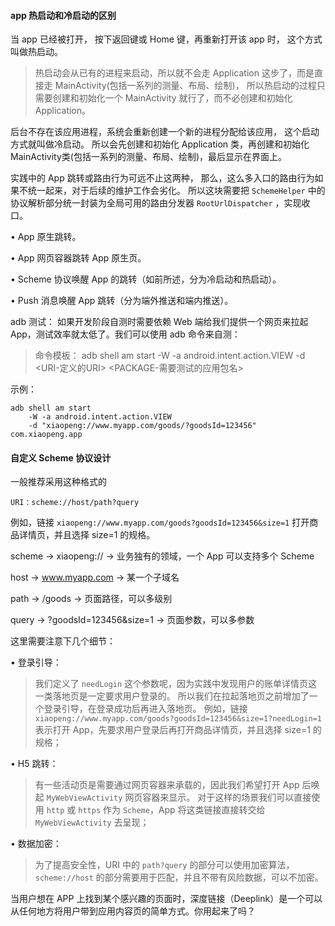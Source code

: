 #### app 热启动和冷启动的区别

当 app 已经被打开， 按下返回键或 Home 键，再重新打开该 app 时， 这个方式叫做热启动。

>热启动会从已有的进程来启动，所以就不会走 Application 这步了，而是直接走 MainActivity(包括一系列的测量、布局、绘制)，
> 所以热启动的过程只需要创建和初始化一个 MainActivity 就行了，而不必创建和初始化 Application。

后台不存在该应用进程，系统会重新创建一个新的进程分配给该应用， 这个启动方式就叫做冷启动。
所以会先创建和初始化 Application 类，再创建和初始化 MainActivity类(包括一系列的测量、布局、绘制)，最后显示在界面上。

实践中的 App 跳转或路由行为可远不止这两种， 那么，这么多入口的路由行为如果不统一起来，对于后续的维护工作会劣化。
所以这块需要把 `SchemeHelper` 中的协议解析部分统一封装为全局可用的路由分发器 `RootUrlDispatcher` ，实现收口。

• App 原生跳转。

• App 网页容器跳转 App 原生页。

• Scheme 协议唤醒 App 的跳转（如前所述，分为冷启动和热启动）。

• Push 消息唤醒 App 跳转（分为端外推送和端内推送）。

adb 测试： 如果开发阶段自测时需要依赖 Web 端给我们提供一个网页来拉起 App，测试效率就太低了。我们可以使用 adb 命令来自测：

>命令模板：
adb shell am start
-W -a android.intent.action.VIEW
-d <URI-定义的URI> <PACKAGE-需要测试的应用包名>

示例：

```
adb shell am start
    -W -a android.intent.action.VIEW
    -d "xiaopeng://www.myapp.com/goods/?goodsId=123456" com.xiaopeng.app
```

#### 自定义 Scheme 协议设计

一般推荐采用这种格式的 

```
URI：scheme://host/path?query
```

例如，链接 `xiaopeng://www.myapp.com/goods?goodsId=123456&size=1` 打开商品详情页，并且选择 size=1 的规格。

scheme -> xiaopeng:// -> 业务独有的领域，一个 App 可以支持多个 Scheme

host -> www.myapp.com -> 某一个子域名

path -> /goods -> 页面路径，可以多级别

query -> ?goodsId=123456&size=1 -> 页面参数，可以多参数

这里需要注意下几个细节：

• 登录引导： 
  
>我们定义了 `needLogin` 这个参数呢，因为实践中发现用户的账单详情页这一类落地页是一定要求用户登录的。
> 所以我们在拉起落地页之前增加了一个登录引导，在登录成功后再进入落地页。
> 例如，链接 `xiaopeng://www.myapp.com/goods?goodsId=123456&size=1?needLogin=1`
> 表示打开 App，先要求用户登录后再打开商品详情页，并且选择 size=1 的规格；

• H5 跳转： 

>有一些活动页是需要通过网页容器来承载的，因此我们希望打开 App 后唤起 `MyWebViewActivity` 网页容器来显示。
>对于这样的场景我们可以直接使用 `http` 或 `https` 作为 `Scheme`，App 将这类链接直接转交给 `MyWebViewActivity` 去呈现；

• 数据加密： 

>为了提高安全性，URI 中的 `path?query` 的部分可以使用加密算法，`scheme://host` 的部分需要用于匹配，并且不带有风险数据，可以不加密。

当用户想在 APP 上找到某个感兴趣的页面时，深度链接（Deeplink）是一个可以从任何地方将用户带到应用内容页的简单方式。你用起来了吗？
























